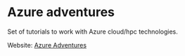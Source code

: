 # Azure adventures

Set of tutorials to work with Azure cloud/hpc technologies.

Website: [Azure Adventures](https://marconetto.github.io/azadventures/)

